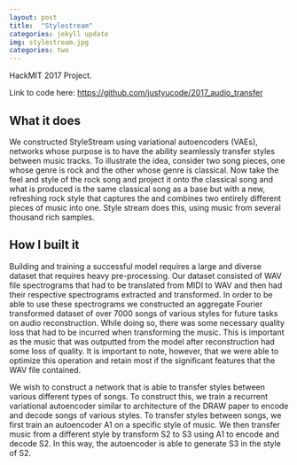 ```yaml
---
layout: post
title:  "Stylestream"
categories: jekyll update
img: stylestream.jpg
categories: two
---
```

HackMIT 2017 Project.

Link to code here: https://github.com/justyucode/2017_audio_transfer


## What it does
We constructed StyleStream using variational autoencoders  (VAEs), networks whose purpose is to have the ability seamlessly transfer styles between music tracks. To illustrate the idea, consider two song pieces, one whose genre is rock and the other whose genre is classical. Now take the feel and style of the rock song and project it onto the classical song and what is produced is the same classical song as a base but with a new, refreshing rock style that captures the and combines two entirely different pieces of music into one. Style stream does this, using music from several thousand rich samples.

## How I built it

Building and training a successful model requires a large and diverse dataset that requires heavy pre-processing. Our dataset consisted of WAV file spectrograms that had to be translated from MIDI to WAV and then had their respective spectrograms extracted and transformed. In order to be able to use these spectrograms we constructed an aggregate Fourier transformed dataset of over 7000 songs of various styles for future tasks on audio reconstruction. While doing so, there was some necessary quality loss that had to be incurred when transforming the music. This is important as the music that was outputted from the model after reconstruction had some loss of quality. It is important to note, however, that we were able to optimize this operation and retain most if the significant features that the WAV file contained.

We wish to construct a network that is able to transfer styles between various different types of songs. To construct this, we train a recurrent variational autoencoder similar to architecture of the DRAW paper to encode and decode songs of various  styles. To transfer styles between songs, we first train an autoencoder A1 on a specific style of music. We then transfer music from a different style by  transform S2 to S3 using A1 to encode and decode S2. In this way, the autoencoder is able to generate S3 in the style of S2.
